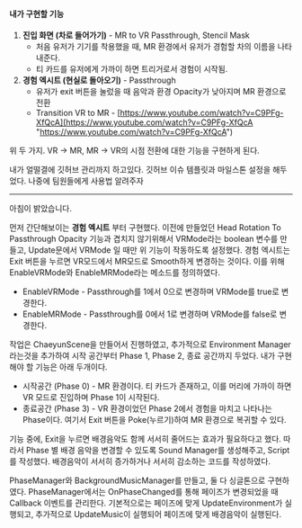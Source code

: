 #### 내가 구현할 기능 
1. **진입 화면 (차로 들어가기)** - MR to VR Passthrough, Stencil Mask
	- 처음 유저가 기기를 착용했을 때, MR 환경에서 유저가 경험할 차의 이름을 나타내준다. 
	- 티 카드를 유저에게 가까이 하면 트리거로서 경험이 시작됨.
2. **경험 엑시트 (현실로 돌아오기)** - Passthrough
	- 유저가 exit 버튼을 눌렀을 때 음악과 환경 Opacity가 낮아지며 MR 환경으로 전환
	- Transition VR to MR - [https://www.youtube.com/watch?v=C9PFg-XfQcA](https://www.youtube.com/watch?v=C9PFg-XfQcA "https://www.youtube.com/watch?v=C9PFg-XfQcA")

위 두 가지. VR -> MR, MR -> VR의 시점 전환에 대한 기능을 구현하게 된다.

내가 얼떨결에 깃허브 관리까지 하고있다.
깃허브 이슈 템플릿과 마일스톤 설정을 해두었다. 나중에 팀원들에게 사용법 알려주자

---
아침이 밝았습니다.

먼저 간단해보이는 **경험 엑시트** 부터 구현했다.
이전에 만들었던 Head Rotation To Passthrough Opacity 기능과 겹치지 않기위해서
VRMode라는 boolean 변수를 만들고, Update문에서 VRMode 일 때만 위 기능이 작동하도록 설정했다.
경험 엑시트는 Exit 버튼을 누르면 VR모드에서 MR모드로 Smooth하게 변경하는 것이다. 
이를 위해 EnableVRMode와 EnableMRMode라는 메소드를 정의하였다.
- EnableVRMode - Passthrough를 1에서 0으로 변경하며 VRMode를 true로 변경한다.
- EnableMRMode - Passthrough를 0에서 1로 변경하며 VRMode를 false로 변경한다.

작업은 ChaeyunScene을 만들어서 진행하였고,
추가적으로 Environment Manager라는것을 추가하여 시작 공간부터 Phase 1, Phase 2, 종료 공간까지 두었다. 내가 구현해야 할 기능은 아래 두개이다.
- 시작공간 (Phase 0) - MR 환경이다. 티 카드가 존재하고, 이를 머리에 가까이 하면 VR 모드로 진입하며 Phase 1이 시작된다.
- 종료공간 (Phase 3) - VR 환경이었던 Phase 2에서 경험을 마치고 나타나는 Phase이다. 여기서 Exit 버튼을 Poke(누르기)하여 MR 환경으로 복귀할 수 있다. 

기능 중에, Exit을 누르면 배경음악도 함께 서서히 줄어드는 효과가 필요하다고 했다. 따라서 Phase 별 배경 음악을 변경할 수 있도록 Sound Manager를 생성해주고, Script를 작성했다.
배경음악이 서서히 증가하거나 서서히 감소하는 코드를 작성하였다.

PhaseManager와 BackgroundMusicManager를 만들고, 둘 다 싱글톤으로 구현하였다.
PhaseManager에서는 OnPhaseChanged를 통해 페이즈가 변경되었을 때 Callback 이벤트를 관리한다. 
기본적으로는 페이즈에 맞게 UpdateEnvironment가 실행되고, 추가적으로 UpdateMusic이 실행되어 페이즈에 맞게 배경음악이 실행된다.